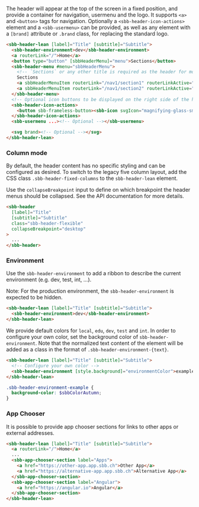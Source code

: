 The header will appear at the top of the screen in a fixed position, and provide a container
for navigation, usermenu and the logo.
It supports `<a>` and `<button>` tags for navigation. Optionally a `<sbb-header-icon-actions>`
element and a `<sbb-usermenu>` can be provided, as well as any element with a `[brand]` attribute or
`.brand` class, for replacing the standard logo.

```html
<sbb-header-lean [label]="Title" [subtitle]="Subtitle">
  <sbb-header-environment>dev</sbb-header-environment>
  <a routerLink="/">Home</a>
  <button type="button" [sbbHeaderMenu]="menu">Sections</button>
  <sbb-header-menu #menu="sbbHeaderMenu">
    <!-- `Sections` or any other title is required as the header for mobile and tablet -->
    Sections
    <a sbbHeaderMenuItem routerLink="/nav1/section1" routerLinkActive="sbb-active">Section 1</a>
    <a sbbHeaderMenuItem routerLink="/nav1/section2" routerLinkActive="sbb-active">Section 2</a>
  </sbb-header-menu>
  <!-- Optional icon buttons to be displayed on the right side of the header -->
  <sbb-header-icon-actions>
    <button sbb-frameless-button><sbb-icon svgIcon="magnifying-glass-small"></sbb-icon></button>
  </sbb-header-icon-actions>
  <sbb-usermenu ...><!-- Optional --></sbb-usermenu>

  <svg brand><!-- Optional --></svg>
</sbb-header-lean>
```

### Column mode

By default, the header content has no specific styling and can be configured as desired.
To switch to the legacy five column layout, add the CSS class `.sbb-header-fixed-columns`
to the `sbb-header-lean` element.

Use the `collapseBreakpoint` input to define on which breakpoint the header menus should be
collapsed. See the API documentation for more details.

```html
<sbb-header
  [label]="Title"
  [subtitle]="Subtitle"
  class="sbb-header-flexible"
  collapseBreakpoint="desktop"
>
  ...
</sbb-header>
```

### Environment

Use the `sbb-header-environment` to add a ribbon to describe the current environment (e.g. dev, test, int, ...).

Note: For the production environment, the `sbb-header-environment` is expected to be hidden.

```html
<sbb-header-lean [label]="Title" [subtitle]="Subtitle">
  <sbb-header-environment>dev</sbb-header-environment>
</sbb-header-lean>
```

We provide default colors for `local`, `edu`, `dev`, `test` and `int`. In order to configure your own color,
set the background color of `sbb-header-environment`. Note that the normalized text content of the
element will be added as a class in the format of `.sbb-header-environment-{text}`.

```html
<sbb-header-lean [label]="Title" [subtitle]="Subtitle">
  <!-- Configure your own color -->
  <sbb-header-environment [style.background]="environmentColor">example</sbb-header-environment>
</sbb-header-lean>
```

```scss
.sbb-header-environment-example {
  background-color: $sbbColorAutumn;
}
```

### App Chooser

It is possible to provide app chooser sections for links to other apps or external addresses.

```html
<sbb-header-lean [label]="Title" [subtitle]="Subtitle">
  <a routerLink="/">Home</a>
  ...
  <sbb-app-chooser-section label="Apps">
    <a href="https://other-app.app.sbb.ch">Other App</a>
    <a href="https://alternative-app.app.sbb.ch">Alternative App</a>
  </sbb-app-chooser-section>
  <sbb-app-chooser-section label="Angular">
    <a href="https://angular.io">Angular</a>
  </sbb-app-chooser-section>
</sbb-header-lean>
```
